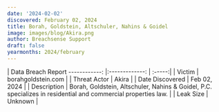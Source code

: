 ```yaml
---
date: '2024-02-02'
discovered: February 02, 2024
title: Borah, Goldstein, Altschuler, Nahins & Goidel
image: images/blog/Akira.png
author: Breachsense Support
draft: false
yearmonths: 2024/february
---
```



| Data Breach Report
------------:     |:-------------:    | :-----:|
| Victim      | borahgoldstein.com      | 
| Threat Actor      | Akira      | 
| Date Discovered      | Feb 02, 2024      | 
| Description      | Borah, Goldstein, Altschuler, Nahins & Goidel, P.C. specializes in residential and commercial properties law.      | 
| Leak Size      | Unknown      | 

